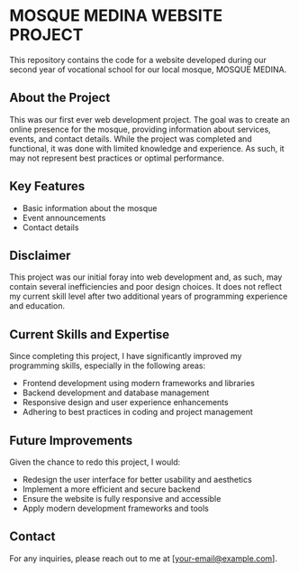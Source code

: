 # MOSQUE MEDINA WEBSITE PROJECT

This repository contains the code for a website developed during our second year of vocational school for our local mosque, MOSQUE MEDINA.

## About the Project

This was our first ever web development project. The goal was to create an online presence for the mosque, providing information about services, events, and contact details. While the project was completed and functional, it was done with limited knowledge and experience. As such, it may not represent best practices or optimal performance.

## Key Features

- Basic information about the mosque
- Event announcements
- Contact details

## Disclaimer

This project was our initial foray into web development and, as such, may contain several inefficiencies and poor design choices. It does not reflect my current skill level after two additional years of programming experience and education.

## Current Skills and Expertise

Since completing this project, I have significantly improved my programming skills, especially in the following areas:

- Frontend development using modern frameworks and libraries
- Backend development and database management
- Responsive design and user experience enhancements
- Adhering to best practices in coding and project management

## Future Improvements

Given the chance to redo this project, I would:

- Redesign the user interface for better usability and aesthetics
- Implement a more efficient and secure backend
- Ensure the website is fully responsive and accessible
- Apply modern development frameworks and tools

## Contact

For any inquiries, please reach out to me at [your-email@example.com].
